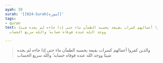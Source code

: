 ```yaml
---
ayah: 39
surah: '[[024-Surah|سورة]]'
tags:
- quran
text: والذين كفروا أعمالهم كسراب بقيعة يحسبه الظمآن ماء حتى إذا جاءه لم يجده شيئا
  ووجد الله عنده فوفاه حسابه ۗ والله سريع الحساب

---
```

> والذين كفروا أعمالهم كسراب بقيعة يحسبه الظمآن ماء حتى إذا جاءه لم يجده شيئا ووجد الله عنده فوفاه حسابه ۗ والله سريع الحساب
